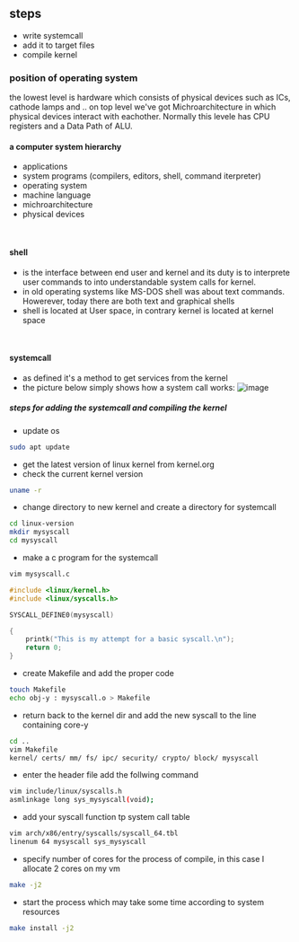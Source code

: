 ## steps
+ write systemcall
+ add it to target files
+ compile kernel
### position of operating system
the lowest level is hardware which consists of physical devices such as ICs, cathode lamps and .. on top level we've got Michroarchitecture in which physical devices interact with eachother. Normally this levele has CPU registers and a Data Path of ALU.

#### a computer system hierarchy
+ applications
+ system programs (compilers, editors, shell, command iterpreter)
+ operating system
+ machine language
+ michroarchitecture
+ physical devices
</br> 


#### shell
+ is the interface between end user and kernel and its duty is to interprete user commands to into understandable system calls for kernel.
+ in old operating systems like MS-DOS shell was about text commands. Howerever, today there are both text and graphical shells
+ shell is located at User space, in contrary kernel is located at kernel space
</br>


#### systemcall
+ as defined it's a method to get services from the kernel
+ the picture below simply shows how a system call works:
![image](https://user-images.githubusercontent.com/56467180/133322681-a4ef9d65-93fe-49e8-8e8a-8647fcd519ac.png)

##### steps for adding the systemcall and compiling the kernel
- update os
```sh 
sudo apt update
```
- get the latest version of linux kernel from kernel.org
- check the current kernel version
```sh
uname -r
```
- change directory to new kernel and create a directory for systemcall
```sh
cd linux-version
mkdir mysyscall
cd mysyscall
```
- make a c program for the systemcall
```sh
vim mysyscall.c
```
```c
#include <linux/kernel.h>
#include <linux/syscalls.h>

SYSCALL_DEFINE0(mysyscall)

{
    printk("This is my attempt for a basic syscall.\n");
    return 0;
}
```
- create Makefile and add the proper code
```sh
touch Makefile
echo obj-y : mysyscall.o > Makefile
```
- return back to the kernel dir and add the new syscall to the line containing core-y
```sh
cd ..
vim Makefile
kernel/ certs/ mm/ fs/ ipc/ security/ crypto/ block/ mysyscall
```
- enter the header file add the follwing command
```sh
vim include/linux/syscalls.h
asmlinkage long sys_mysyscall(void);
```
- add your syscall function tp system call table
```sh
vim arch/x86/entry/syscalls/syscall_64.tbl
linenum 64 mysyscall sys_mysyscall
```
- specify number of cores for the process of compile, in this case I allocate 2 cores on my vm
```sh
make -j2
```
- start the process which may take some time according to system resources
```sh
make install -j2
```

